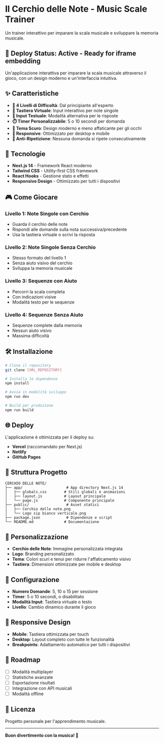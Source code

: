 # Il Cerchio delle Note - Music Scale Trainer

Un trainer interattivo per imparare la scala musicale e sviluppare la memoria musicale.

## 🚀 Deploy Status: Active - Ready for iframe embedding

Un'applicazione interattiva per imparare la scala musicale attraverso il gioco, con un design moderno e un'interfaccia intuitiva.

## ✨ Caratteristiche

- **🎯 4 Livelli di Difficoltà**: Dal principiante all'esperto
- **🎹 Tastiera Virtuale**: Input interattivo per note singole
- **📝 Input Testuale**: Modalità alternativa per le risposte
- **⏱️ Timer Personalizzabile**: 5 o 10 secondi per domanda
- **🎨 Tema Scuro**: Design moderno e meno affaticante per gli occhi
- **📱 Responsive**: Ottimizzato per desktop e mobile
- **🔄 Anti-Ripetizione**: Nessuna domanda si ripete consecutivamente

## 🚀 Tecnologie

- **Next.js 14** - Framework React moderno
- **Tailwind CSS** - Utility-first CSS framework
- **React Hooks** - Gestione stato e effetti
- **Responsive Design** - Ottimizzato per tutti i dispositivi

## 🎮 Come Giocare

### Livello 1: Note Singole con Cerchio
- Guarda il cerchio delle note
- Rispondi alle domande sulla nota successiva/precedente
- Usa la tastiera virtuale o scrivi la risposta

### Livello 2: Note Singole Senza Cerchio
- Stesso formato del livello 1
- Senza aiuto visivo del cerchio
- Sviluppa la memoria musicale

### Livello 3: Sequenze con Aiuto
- Percorri la scala completa
- Con indicazioni visive
- Modalità testo per le sequenze

### Livello 4: Sequenze Senza Aiuto
- Sequenze complete dalla memoria
- Nessun aiuto visivo
- Massima difficoltà

## 🛠️ Installazione

```bash
# Clona il repository
git clone [URL_REPOSITORY]

# Installa le dipendenze
npm install

# Avvia in modalità sviluppo
npm run dev

# Build per produzione
npm run build
```

## 🌐 Deploy

L'applicazione è ottimizzata per il deploy su:
- **Vercel** (raccomandato per Next.js)
- **Netlify**
- **GitHub Pages**

## 📁 Struttura Progetto

```
CERCHIO DELLE NOTE/
├── app/                    # App directory Next.js 14
│   ├── globals.css        # Stili globali e animazioni
│   ├── layout.js          # Layout principale
│   └── page.js            # Componente principale
├── public/                 # Asset statici
│   ├── Cerchio delle note.png
│   └── Logo sip bianco verticale.png
├── package.json            # Dipendenze e script
└── README.md              # Documentazione
```

## 🎨 Personalizzazione

- **Cerchio delle Note**: Immagine personalizzata integrata
- **Logo**: Branding personalizzato
- **Tema**: Colori scuri e tenui per ridurre l'affaticamento visivo
- **Tastiera**: Dimensioni ottimizzate per mobile e desktop

## 🔧 Configurazione

- **Numero Domande**: 5, 10 o 15 per sessione
- **Timer**: 5 o 10 secondi, o disabilitato
- **Modalità Input**: Tastiera virtuale o testo
- **Livello**: Cambio dinamico durante il gioco

## 📱 Responsive Design

- **Mobile**: Tastiera ottimizzata per touch
- **Desktop**: Layout completo con tutte le funzionalità
- **Breakpoints**: Adattamento automatico per tutti i dispositivi

## 🚀 Roadmap

- [ ] Modalità multiplayer
- [ ] Statistiche avanzate
- [ ] Esportazione risultati
- [ ] Integrazione con API musicali
- [ ] Modalità offline

## 📄 Licenza

Progetto personale per l'apprendimento musicale.

---

**Buon divertimento con la musica! 🎵**
